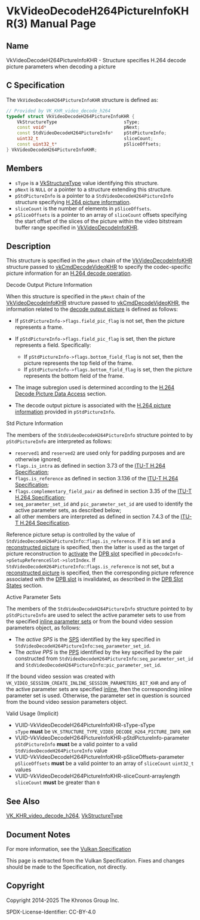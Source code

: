 # VkVideoDecodeH264PictureInfoKHR(3) Manual Page

## Name

VkVideoDecodeH264PictureInfoKHR - Structure specifies H.264 decode picture parameters when decoding a picture



## [](#_c_specification)C Specification

The `VkVideoDecodeH264PictureInfoKHR` structure is defined as:

```c++
// Provided by VK_KHR_video_decode_h264
typedef struct VkVideoDecodeH264PictureInfoKHR {
    VkStructureType                         sType;
    const void*                             pNext;
    const StdVideoDecodeH264PictureInfo*    pStdPictureInfo;
    uint32_t                                sliceCount;
    const uint32_t*                         pSliceOffsets;
} VkVideoDecodeH264PictureInfoKHR;
```

## [](#_members)Members

- `sType` is a [VkStructureType](https://registry.khronos.org/vulkan/specs/latest/man/html/VkStructureType.html) value identifying this structure.
- `pNext` is `NULL` or a pointer to a structure extending this structure.
- `pStdPictureInfo` is a pointer to a `StdVideoDecodeH264PictureInfo` structure specifying [H.264 picture information](https://registry.khronos.org/vulkan/specs/latest/html/vkspec.html#decode-h264-picture-info).
- `sliceCount` is the number of elements in `pSliceOffsets`.
- `pSliceOffsets` is a pointer to an array of `sliceCount` offsets specifying the start offset of the slices of the picture within the video bitstream buffer range specified in [VkVideoDecodeInfoKHR](https://registry.khronos.org/vulkan/specs/latest/man/html/VkVideoDecodeInfoKHR.html).

## [](#_description)Description

This structure is specified in the `pNext` chain of the [VkVideoDecodeInfoKHR](https://registry.khronos.org/vulkan/specs/latest/man/html/VkVideoDecodeInfoKHR.html) structure passed to [vkCmdDecodeVideoKHR](https://registry.khronos.org/vulkan/specs/latest/man/html/vkCmdDecodeVideoKHR.html) to specify the codec-specific picture information for an [H.264 decode operation](https://registry.khronos.org/vulkan/specs/latest/html/vkspec.html#decode-h264).

Decode Output Picture Information

When this structure is specified in the `pNext` chain of the [VkVideoDecodeInfoKHR](https://registry.khronos.org/vulkan/specs/latest/man/html/VkVideoDecodeInfoKHR.html) structure passed to [vkCmdDecodeVideoKHR](https://registry.khronos.org/vulkan/specs/latest/man/html/vkCmdDecodeVideoKHR.html), the information related to the [decode output picture](https://registry.khronos.org/vulkan/specs/latest/html/vkspec.html#decode-output-picture-info) is defined as follows:

- If `pStdPictureInfo->flags.field_pic_flag` is not set, then the picture represents a frame.
- If `pStdPictureInfo->flags.field_pic_flag` is set, then the picture represents a field. Specifically:
  
  - If `pStdPictureInfo->flags.bottom_field_flag` is not set, then the picture represents the top field of the frame.
  - If `pStdPictureInfo->flags.bottom_field_flag` is set, then the picture represents the bottom field of the frame.
- The image subregion used is determined according to the [H.264 Decode Picture Data Access](https://registry.khronos.org/vulkan/specs/latest/html/vkspec.html#decode-h264-picture-data-access) section.
- The decode output picture is associated with the [H.264 picture information](https://registry.khronos.org/vulkan/specs/latest/html/vkspec.html#decode-h264-picture-info) provided in `pStdPictureInfo`.

Std Picture Information

The members of the `StdVideoDecodeH264PictureInfo` structure pointed to by `pStdPictureInfo` are interpreted as follows:

- `reserved1` and `reserved2` are used only for padding purposes and are otherwise ignored;
- `flags.is_intra` as defined in section 3.73 of the [ITU-T H.264 Specification](https://registry.khronos.org/vulkan/specs/latest/html/vkspec.html#itu-t-h264);
- `flags.is_reference` as defined in section 3.136 of the [ITU-T H.264 Specification](https://registry.khronos.org/vulkan/specs/latest/html/vkspec.html#itu-t-h264);
- `flags.complementary_field_pair` as defined in section 3.35 of the [ITU-T H.264 Specification](https://registry.khronos.org/vulkan/specs/latest/html/vkspec.html#itu-t-h264);
- `seq_parameter_set_id` and `pic_parameter_set_id` are used to identify the active parameter sets, as described below;
- all other members are interpreted as defined in section 7.4.3 of the [ITU-T H.264 Specification](https://registry.khronos.org/vulkan/specs/latest/html/vkspec.html#itu-t-h264).

Reference picture setup is controlled by the value of `StdVideoDecodeH264PictureInfo`::`flags.is_reference`. If it is set and a [reconstructed picture](https://registry.khronos.org/vulkan/specs/latest/html/vkspec.html#decode-reconstructed-picture-info) is specified, then the latter is used as the target of picture reconstruction to [activate](https://registry.khronos.org/vulkan/specs/latest/html/vkspec.html#dpb-slot-states) the [DPB slot](https://registry.khronos.org/vulkan/specs/latest/html/vkspec.html#dpb-slot) specified in `pDecodeInfo->pSetupReferenceSlot->slotIndex`. If `StdVideoDecodeH264PictureInfo`::`flags.is_reference` is not set, but a [reconstructed picture](https://registry.khronos.org/vulkan/specs/latest/html/vkspec.html#decode-reconstructed-picture-info) is specified, then the corresponding picture reference associated with the [DPB slot](https://registry.khronos.org/vulkan/specs/latest/html/vkspec.html#dpb-slot) is invalidated, as described in the [DPB Slot States](https://registry.khronos.org/vulkan/specs/latest/html/vkspec.html#dpb-slot-states) section.

Active Parameter Sets

The members of the `StdVideoDecodeH264PictureInfo` structure pointed to by `pStdPictureInfo` are used to select the active parameter sets to use from the specified [inline parameter sets](https://registry.khronos.org/vulkan/specs/latest/html/vkspec.html#decode-h264-inline-parameter-sets) or from the bound video session parameters object, as follows:

- []()The *active SPS* is the [SPS](https://registry.khronos.org/vulkan/specs/latest/html/vkspec.html#decode-h264-sps) identified by the key specified in `StdVideoDecodeH264PictureInfo`::`seq_parameter_set_id`.
- []()The *active PPS* is the [PPS](https://registry.khronos.org/vulkan/specs/latest/html/vkspec.html#decode-h264-pps) identified by the key specified by the pair constructed from `StdVideoDecodeH264PictureInfo`::`seq_parameter_set_id` and `StdVideoDecodeH264PictureInfo`::`pic_parameter_set_id`.

If the bound video session was created with `VK_VIDEO_SESSION_CREATE_INLINE_SESSION_PARAMETERS_BIT_KHR` and any of the active parameter sets are specified [inline](https://registry.khronos.org/vulkan/specs/latest/html/vkspec.html#decode-h264-inline-parameter-sets), then the corresponding inline parameter set is used. Otherwise, the parameter set in question is sourced from the bound video session parameters object.

Valid Usage (Implicit)

- [](#VUID-VkVideoDecodeH264PictureInfoKHR-sType-sType)VUID-VkVideoDecodeH264PictureInfoKHR-sType-sType  
  `sType` **must** be `VK_STRUCTURE_TYPE_VIDEO_DECODE_H264_PICTURE_INFO_KHR`
- [](#VUID-VkVideoDecodeH264PictureInfoKHR-pStdPictureInfo-parameter)VUID-VkVideoDecodeH264PictureInfoKHR-pStdPictureInfo-parameter  
  `pStdPictureInfo` **must** be a valid pointer to a valid `StdVideoDecodeH264PictureInfo` value
- [](#VUID-VkVideoDecodeH264PictureInfoKHR-pSliceOffsets-parameter)VUID-VkVideoDecodeH264PictureInfoKHR-pSliceOffsets-parameter  
  `pSliceOffsets` **must** be a valid pointer to an array of `sliceCount` `uint32_t` values
- [](#VUID-VkVideoDecodeH264PictureInfoKHR-sliceCount-arraylength)VUID-VkVideoDecodeH264PictureInfoKHR-sliceCount-arraylength  
  `sliceCount` **must** be greater than `0`

## [](#_see_also)See Also

[VK\_KHR\_video\_decode\_h264](https://registry.khronos.org/vulkan/specs/latest/man/html/VK_KHR_video_decode_h264.html), [VkStructureType](https://registry.khronos.org/vulkan/specs/latest/man/html/VkStructureType.html)

## [](#_document_notes)Document Notes

For more information, see the [Vulkan Specification](https://registry.khronos.org/vulkan/specs/latest/html/vkspec.html#VkVideoDecodeH264PictureInfoKHR)

This page is extracted from the Vulkan Specification. Fixes and changes should be made to the Specification, not directly.

## [](#_copyright)Copyright

Copyright 2014-2025 The Khronos Group Inc.

SPDX-License-Identifier: CC-BY-4.0